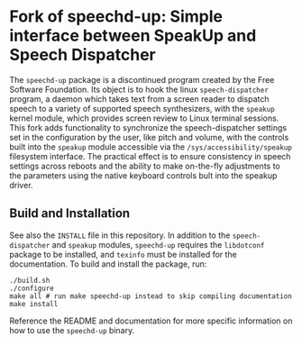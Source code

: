 # Fork of speechd-up: Simple interface between SpeakUp and Speech Dispatcher
The `speechd-up` package is a discontinued program created by the Free Software Foundation. Its object is to hook the linux `speech-dispatcher` program, a daemon which takes text from a screen reader to dispatch speech to a variety of supported speech synthesizers, with the `speakup` kernel module, which provides screen review to Linux terminal sessions. This fork adds functionality to synchronize the speech-dispatcher settings set in the configuration by the user, like pitch and volume, with the controls built into the `speakup` module accessible via the `/sys/accessibility/speakup` filesystem interface. The practical effect is to ensure consistency in speech settings across reboots and the ability to make on-the-fly adjustments to the parameters using the native keyboard controls bult into the speakup driver.
## Build and Installation
See also the `INSTALL` file in this repository.
In addition to the `speech-dispatcher` and `speakup` modules, `speechd-up` requires the `libdotconf` package to be installed, and `texinfo` must be installed for the documentation.
To build and install the package, run:
```
./build.sh
./configure
make all # run make speechd-up instead to skip compiling documentation
make install
```
Reference the README and documentation for more specific information on how to use the `speechd-up` binary.